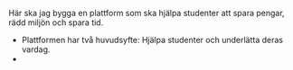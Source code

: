 Här ska jag bygga en plattform som ska hjälpa studenter att spara pengar, rädd miljön och spara tid. 

- Plattformen har två huvudsyfte: Hjälpa studenter och underlätta deras vardag.
- 
